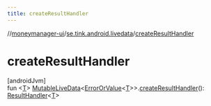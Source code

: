 ```yaml
---
title: createResultHandler
---
```

//[moneymanager-ui](../../index.html)/[se.tink.android.livedata](index.html)/[createResultHandler](create-result-handler.html)



# createResultHandler



[androidJvm]\
fun &lt;[T](create-result-handler.html)&gt; [MutableLiveData](https://developer.android.com/reference/kotlin/androidx/lifecycle/MutableLiveData.html)&lt;[ErrorOrValue](-error-or-value/index.html)&lt;[T](create-result-handler.html)&gt;&gt;.[createResultHandler](create-result-handler.html)(): [ResultHandler](../com.tink.service.handler/-result-handler/index.html)&lt;[T](create-result-handler.html)&gt;




